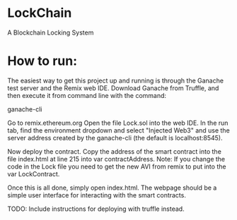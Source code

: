 # LockChain
A Blockchain Locking System

# How to run:
The easiest way to get this project up and running is through the Ganache test server and the Remix web IDE. Download Ganache from Truffle, and then execute it from command line with the command: 

ganache-cli

Go to remix.ethereum.org
Open the file Lock.sol into the web IDE. In the run tab, find the environment dropdown and select "Injected Web3" and use the server address created by the ganache-cli (the default is localhost:8545).

Now deploy the contract. Copy the address of the smart contract into the file index.html at line 215 into var contractAddress. 
Note: If you change the code in the Lock file you need to get the new AVI from remix to put into the var LockContract.

Once this is all done, simply open index.html. The webpage should be a simple user interface for interacting with the smart contracts.

TODO: Include instructions for deploying with truffle instead. 
